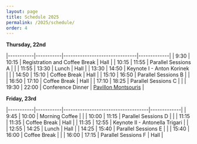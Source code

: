 ```yaml
---
layout: page
title: Schedule 2025
permalink: /2025/schedule/
order: 4
---
```



__Thursday, 22nd__

|-----------|-----------|-------------------------------|-------------|
| 9:30	    | 10:15	    | Registration and Coffee Break | Hall |
| 10:15	    | 11:55     | Parallel Sessions A           |      |
| 11:55	    | 13:30     | Lunch                         | Hall |
| 13:30	    | 14:50     | Keynote I - Anton Korinek	    |      |
| 14:50	    | 15:10     | Coffee Break                  | Hall |
| 15:10	    | 16:50     | Parallel Sessions B	        |  |
| 16:50	    | 17:10     | Coffee Break                  | Hall |
| 17:10	    | 18:25     | Parallel Sessions C           |  |
| 19:30	    | 22:00     | Conference Dinner             | [Pavillon Montsouris](https://pavillon-montsouris.paris/) |

__Friday, 23rd__

|-----------|-----------|------------------------------------|-------------|
| 9:45	    | 10:00     |	Morning Coffee  	             |             |
| 10:00	    | 11:15     |	Parallel Sessions D	             |             |
| 11:15	    | 11:35     |	Coffee Break	                 | Hall        |
| 11:35	    | 12:55     |	Keynote II - Antonella Trigari	 |             |
| 12:55	    | 14:25     |	Lunch	                         | Hall        |
| 14:25	    | 15:40     |	Parallel Sessions E	             |             |
| 15:40	    | 16:00     |	Coffee Break	                 |             |
| 16:00	    | 17:15     |	Parallel Sessions F              | Hall        |


<!-- ![Where to find the rooms](/assets/2024/Signage.png) -->

